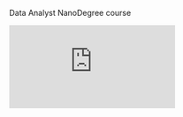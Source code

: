 Data Analyst NanoDegree course 

![alt text](https://github.com/saisandeep335/DAND_Machine-learning_project/blob/master/nd002.pdf)

